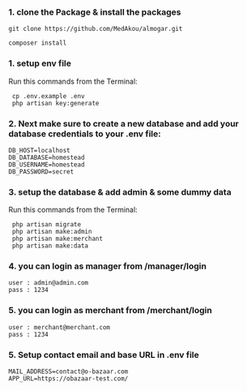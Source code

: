 

### 1. clone the Package & install the packages

```
git clone https://github.com/MedAkou/almogar.git
```
```
composer install
```

### 1. setup env file
   
   Run this commands from the Terminal:

	 cp .env.example .env
	 php artisan key:generate


### 2. Next make sure to create a new database and add your database credentials to your .env file:

```
DB_HOST=localhost
DB_DATABASE=homestead
DB_USERNAME=homestead
DB_PASSWORD=secret
```


### 3. setup the database & add admin & some dummy data

Run this commands from the Terminal:

	 php artisan migrate
	 php artisan make:admin
     php artisan make:merchant
	 php artisan make:data

 
### 4. you can login as manager from /manager/login
 
	user : admin@admin.com
	pass : 1234
	
### 5. you can login as merchant from  /merchant/login

	user : merchant@merchant.com
	pass : 1234

### 5. Setup contact email and base URL in .env file

	MAIL_ADDRESS=contact@o-bazaar.com
	APP_URL=https://obazaar-test.com/
